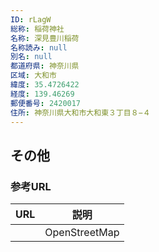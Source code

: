 ```yaml
---
ID: rLagW
総称: 稲荷神社
名称: 深見豊川稲荷
名称読み: null
別名: null
都道府県: 神奈川県
区域: 大和市
緯度: 35.4726422
経度: 139.46269
郵便番号: 2420017
住所: 神奈川県大和市大和東３丁目８−４
---
```


## その他

### 参考URL

| URL | 説明          |
| --- | ------------- |
|     | OpenStreetMap |
